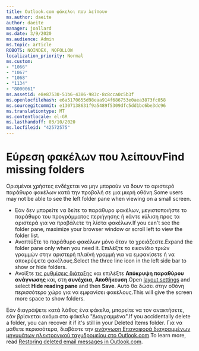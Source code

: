 ```yaml
---
title: Outlook.com φάκελοι που λείπουν
ms.author: daeite
author: daeite
manager: joallard
ms.date: 3/9/2020
ms.audience: Admin
ms.topic: article
ROBOTS: NOINDEX, NOFOLLOW
localization_priority: Normal
ms.custom:
- "1066"
- "1067"
- "1068"
- "1134"
- "8000061"
ms.assetid: e8e87530-51b6-4386-983c-8c8cca0c5b3f
ms.openlocfilehash: e6a5170655d98eaa914f686753e0aea3873fc058
ms.sourcegitcommit: e1307138631f9a5489f5309dfc5dd1bc6be3dc96
ms.translationtype: MT
ms.contentlocale: el-GR
ms.lasthandoff: 03/10/2020
ms.locfileid: "42572575"
---
```

# <a name="find-missing-folders"></a><span data-ttu-id="1bc54-102">Εύρεση φακέλων που λείπουν</span><span class="sxs-lookup"><span data-stu-id="1bc54-102">Find missing folders</span></span>

<span data-ttu-id="1bc54-103">Ορισμένοι χρήστες ενδέχεται να μην μπορούν να δουν το αριστερό παράθυρο φακέλων κατά την προβολή σε μια μικρή οθόνη.</span><span class="sxs-lookup"><span data-stu-id="1bc54-103">Some users may not be able to see the left folder pane when viewing on a small screen.</span></span>

- <span data-ttu-id="1bc54-104">Εάν δεν μπορείτε να δείτε το παράθυρο φακέλων, μεγιστοποιήστε το παράθυρο του προγράμματος περιήγησης ή κάντε κύλιση προς τα αριστερά για να προβάλετε τη λίστα φακέλων.</span><span class="sxs-lookup"><span data-stu-id="1bc54-104">If you can't see the folder pane, maximize your browser window or scroll left to view the folder list.</span></span>
- <span data-ttu-id="1bc54-105">Αναπτύξτε το παράθυρο φακέλων μόνο όταν το χρειάζεστε.</span><span class="sxs-lookup"><span data-stu-id="1bc54-105">Expand the folder pane only when you need it.</span></span> <span data-ttu-id="1bc54-106">Επιλέξτε το εικονίδιο τριών γραμμών στην αριστερή πλαϊνή γραμμή για να εμφανίσετε ή να αποκρύψετε φακέλους.</span><span class="sxs-lookup"><span data-stu-id="1bc54-106">Select the three line icon in the left side bar to show or hide folders.</span></span>
- <span data-ttu-id="1bc54-107">Ανοίξτε [τις ρυθμίσεις διάταξης](https://outlook.live.com/mail/options/mail/layout) και επιλέξτε **Απόκρυψη παραθύρου ανάγνωσης** και, στη **συνέχεια, Αποθήκευση**.</span><span class="sxs-lookup"><span data-stu-id="1bc54-107">Open [layout settings](https://outlook.live.com/mail/options/mail/layout) and select **Hide reading pane** and then **Save**.</span></span> <span data-ttu-id="1bc54-108">Αυτό θα δώσει στην οθόνη περισσότερο χώρο για να εμφανίσει φακέλους.</span><span class="sxs-lookup"><span data-stu-id="1bc54-108">This will give the screen more space to show folders.</span></span>

<span data-ttu-id="1bc54-109">Εάν διαγράψετε κατά λάθος ένα φάκελο, μπορείτε να τον ανακτήσετε, εάν βρίσκεται ακόμα στο φάκελο "Διαγραμμένα".</span><span class="sxs-lookup"><span data-stu-id="1bc54-109">If you accidentally delete a folder, you can recover it if it's still in your Deleted Items folder.</span></span> <span data-ttu-id="1bc54-110">Για να μάθετε περισσότερα, διαβάστε την [ανάγνωση Επαναφορά διαγραμμένων μηνυμάτων ηλεκτρονικού ταχυδρομείου στο Outlook.com](https://support.office.com/article/cf06ab1b-ae0b-418c-a4d9-4e895f83ed50).</span><span class="sxs-lookup"><span data-stu-id="1bc54-110">To learn more, read [Restoring deleted email messages in Outlook.com](https://support.office.com/article/cf06ab1b-ae0b-418c-a4d9-4e895f83ed50).</span></span>
